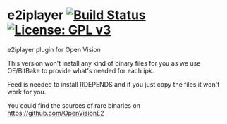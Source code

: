 e2iplayer [![Build Status](https://travis-ci.org/OpenVisionE2/e2iplayer-ov.svg?branch=master)](https://travis-ci.org/OpenVisionE2/e2iplayer-ov) [![License: GPL v3](https://img.shields.io/badge/License-GPLv3-blue.svg)](https://www.gnu.org/licenses/gpl-3.0)
=========
e2iplayer plugin for Open Vision

This version won't install any kind of binary files for you as we use OE/BitBake to provide what's needed for each ipk.

Feed is needed to install RDEPENDS and if you just copy the files it won't work for you.

You could find the sources of rare binaries on https://github.com/OpenVisionE2
